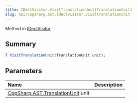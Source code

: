 ```yaml
---
title: IDeclVisitor.VisitTranslationUnit(TranslationUnit)
slug: api/cppsharp.ast.ideclvisitor.visittranslationunit
---
```

Method in [IDeclVisitor](/api/cppsharp/ast/ideclvisitor)

## Summary



```csharp
T VisitTranslationUnit(TranslationUnit unit);
```

## Parameters

|Name|Description|
|:---|:---|
|[CppSharp.AST.TranslationUnit](/api/cppsharp/ast/translationunit) unit||

